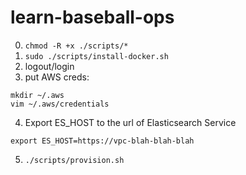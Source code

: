# learn-baseball-ops

0. `chmod -R +x ./scripts/*` 
1. `sudo ./scripts/install-docker.sh`
2. logout/login
3. put AWS creds:
```
mkdir ~/.aws
vim ~/.aws/credentials
```
4. Export ES_HOST to the url of Elasticsearch Service
```
export ES_HOST=https://vpc-blah-blah-blah
```
5. `./scripts/provision.sh`
